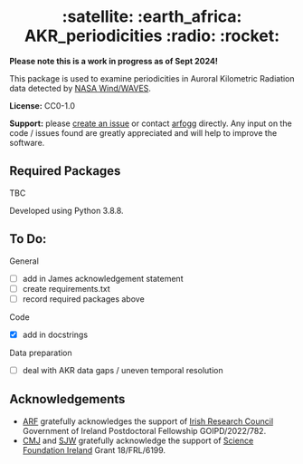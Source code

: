 <h1 align="center">:satellite: :earth_africa: AKR_periodicities :radio: :rocket: </h1> 

**Please note this is a work in progress as of Sept 2024!**

This package is used to examine periodicities in Auroral Kilometric Radiation data detected by [NASA Wind/WAVES](https://wind.nasa.gov/).

**License:** CC0-1.0

**Support:** please [create an issue](https://github.com/arfogg/AKR_periodicities/issues) or contact [arfogg](https://github.com/arfogg) directly. Any input on the code / issues found are greatly appreciated and will help to improve the software.

## Required Packages

TBC

Developed using Python 3.8.8. 

## To Do:

General
- [ ] add in James acknowledgement statement
- [ ] create requirements.txt
- [ ] record required packages above

Code
- [x] add in docstrings

Data preparation
- [ ] deal with AKR data gaps / uneven temporal resolution

## Acknowledgements

* [ARF](https://github.com/arfogg) gratefully acknowledges the support of [Irish Research Council](https://research.ie/) Government of Ireland Postdoctoral Fellowship GOIPD/2022/782.
* [CMJ](https://github.com/caitrionajackman) and [SJW](https://github.com/08walkersj) gratefully acknowledge the support of [Science Foundation Ireland](https://www.sfi.ie/) Grant 18/FRL/6199.
